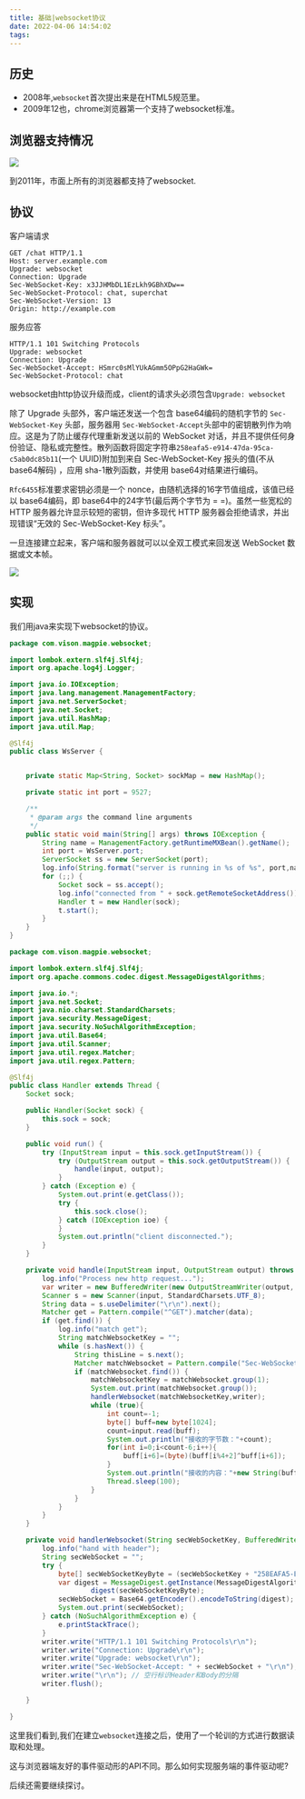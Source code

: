 ```yaml
---
title: 基础|websocket协议
date: 2022-04-06 14:54:02
tags:
---
```


## 历史

- 2008年,`websocket`首次提出来是在HTML5规范里。
- 2009年12也，chrome浏览器第一个支持了websocket标准。

## 浏览器支持情况

![](https://vison-blog.oss-cn-beijing.aliyuncs.com/20220406150025.png)

到2011年，市面上所有的浏览器都支持了websocket.

## 协议

客户端请求

```
GET /chat HTTP/1.1
Host: server.example.com
Upgrade: websocket
Connection: Upgrade
Sec-WebSocket-Key: x3JJHMbDL1EzLkh9GBhXDw==
Sec-WebSocket-Protocol: chat, superchat
Sec-WebSocket-Version: 13
Origin: http://example.com
```

服务应答

```
HTTP/1.1 101 Switching Protocols
Upgrade: websocket
Connection: Upgrade
Sec-WebSocket-Accept: HSmrc0sMlYUkAGmm5OPpG2HaGWk=
Sec-WebSocket-Protocol: chat
```

websocket由http协议升级而成，client的请求头必须包含`Upgrade: websocket`

除了 Upgrade 头部外，客户端还发送一个包含 base64编码的随机字节的 `Sec-WebSocket-Key` 头部，服务器用 `Sec-WebSocket-Accept`头部中的密钥散列作为响应。这是为了防止缓存代理重新发送以前的 WebSocket 对话，并且不提供任何身份验证、隐私或完整性。散列函数将固定字符串`258eafa5-e914-47da-95ca-c5ab0dc85b11`(一个 UUID)附加到来自 Sec-WebSocket-Key 报头的值(不从 base64解码) ，应用 sha-1散列函数，并使用 base64对结果进行编码。

`Rfc6455`标准要求密钥必须是一个 nonce，由随机选择的16字节值组成，该值已经以 base64编码，即 base64中的24字节(最后两个字节为 = =)。虽然一些宽松的 HTTP 服务器允许显示较短的密钥，但许多现代 HTTP 服务器会拒绝请求，并出现错误“无效的 Sec-WebSocket-Key 标头”。

一旦连接建立起来，客户端和服务器就可以以全双工模式来回发送 WebSocket 数据或文本帧。

![](https://vison-blog.oss-cn-beijing.aliyuncs.com/20220410153642.png)

## 实现

我们用java来实现下websocket的协议。

```java
package com.vison.magpie.websocket;

import lombok.extern.slf4j.Slf4j;
import org.apache.log4j.Logger;

import java.io.IOException;
import java.lang.management.ManagementFactory;
import java.net.ServerSocket;
import java.net.Socket;
import java.util.HashMap;
import java.util.Map;

@Slf4j
public class WsServer {


    private static Map<String, Socket> sockMap = new HashMap();

    private static int port = 9527;

    /**
     * @param args the command line arguments
     */
    public static void main(String[] args) throws IOException {
        String name = ManagementFactory.getRuntimeMXBean().getName();
        int port = WsServer.port;
        ServerSocket ss = new ServerSocket(port);
        log.info(String.format("server is running in %s of %s", port,name));
        for (;;) {
            Socket sock = ss.accept();
            log.info("connected from " + sock.getRemoteSocketAddress());
            Handler t = new Handler(sock);
            t.start();
        }
    }
}

```

```java
package com.vison.magpie.websocket;

import lombok.extern.slf4j.Slf4j;
import org.apache.commons.codec.digest.MessageDigestAlgorithms;

import java.io.*;
import java.net.Socket;
import java.nio.charset.StandardCharsets;
import java.security.MessageDigest;
import java.security.NoSuchAlgorithmException;
import java.util.Base64;
import java.util.Scanner;
import java.util.regex.Matcher;
import java.util.regex.Pattern;

@Slf4j
public class Handler extends Thread {
    Socket sock;

    public Handler(Socket sock) {
        this.sock = sock;
    }

    public void run() {
        try (InputStream input = this.sock.getInputStream()) {
            try (OutputStream output = this.sock.getOutputStream()) {
                handle(input, output);
            }
        } catch (Exception e) {
            System.out.print(e.getClass());
            try {
                this.sock.close();
            } catch (IOException ioe) {
            }
            System.out.println("client disconnected.");
        }
    }

    private void handle(InputStream input, OutputStream output) throws IOException, InterruptedException {
        log.info("Process new http request...");
        var writer = new BufferedWriter(new OutputStreamWriter(output, StandardCharsets.UTF_8));
        Scanner s = new Scanner(input, StandardCharsets.UTF_8);
        String data = s.useDelimiter("\r\n").next();
        Matcher get = Pattern.compile("^GET").matcher(data);
        if (get.find()) {
            log.info("match get");
            String matchWebsocketKey = "";
            while (s.hasNext()) {
                String thisLine = s.next();
                Matcher matchWebsocket = Pattern.compile("Sec-WebSocket-Key: (.*)").matcher(thisLine);
                if (matchWebsocket.find()) {
                    matchWebsocketKey = matchWebsocket.group(1);
                    System.out.print(matchWebsocket.group());
                    handlerWebsocket(matchWebsocketKey,writer);
                    while (true){
                        int count=-1;
                        byte[] buff=new byte[1024];
                        count=input.read(buff);
                        System.out.println("接收的字节数："+count);
                        for(int i=0;i<count-6;i++){
                            buff[i+6]=(byte)(buff[i%4+2]^buff[i+6]);
                        }
                        System.out.println("接收的内容："+new String(buff, 6, count-6, "UTF-8"));
                        Thread.sleep(100);
                    }
                }
            }
        }
    }

    private void handlerWebsocket(String secWebSocketKey, BufferedWriter writer) throws IOException {
        log.info("hand with header");
        String secWebSocket = "";
        try {
            byte[] secWebSocketKeyByte = (secWebSocketKey + "258EAFA5-E914-47DA-95CA-C5AB0DC85B11").getBytes(StandardCharsets.UTF_8);
            var digest = MessageDigest.getInstance(MessageDigestAlgorithms.SHA_1).
                    digest(secWebSocketKeyByte);
            secWebSocket = Base64.getEncoder().encodeToString(digest);
            System.out.print(secWebSocket);
        } catch (NoSuchAlgorithmException e) {
            e.printStackTrace();
        }
        writer.write("HTTP/1.1 101 Switching Protocols\r\n");
        writer.write("Connection: Upgrade\r\n");
        writer.write("Upgrade: websocket\r\n");
        writer.write("Sec-WebSocket-Accept: " + secWebSocket + "\r\n");
        writer.write("\r\n"); // 空行标识Header和Body的分隔
        writer.flush();

    }

}
```

这里我们看到,我们在建立`websocket`连接之后，使用了一个轮训的方式进行数据读取和处理。

这与浏览器端友好的事件驱动形的API不同。那么如何实现服务端的事件驱动呢?

后续还需要继续探讨。